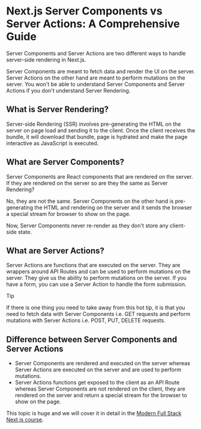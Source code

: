 # Next.js Server Components vs Server Actions: A Comprehensive Guide

Server Components and Server Actions are two different ways to handle server-side rendering in Next.js.

Server Components are meant to fetch data and render the UI on the server. Server Actions on the other hand are meant to perform mutations on the server. You won't be able to understand Server Components and Server Actions if you don't understand Server Rendering.

## What is Server Rendering?

Server-side Rendering (SSR) involves pre-generating the HTML on the server on page load and sending it to the client. Once the client receives the bundle, it will download that bundle, page is hydrated and make the page interactive as JavaScript is executed.

## What are Server Components?

Server Components are React components that are rendered on the server. If they are rendered on the server so are they the same as Server Rendering?

No, they are not the same. Server Components on the other hand is pre-generating the HTML and rendering on the server and it sends the browser a special stream for browser to show on the page.

Now, Server Components never re-render as they don't store any client-side state.

## What are Server Actions?

Server Actions are functions that are executed on the server. They are wrappers around API Routes and can be used to perform mutations on the server. They give us the ability to perform mutations on the server. If you have a form, you can use a Server Action to handle the form submission.

> [!TIP]
> If there is one thing you need to take away from this hot tip, it is that you need to fetch data with Server Components i.e. GET requests and perform mutations with Server Actions i.e. POST, PUT, DELETE requests.

## Difference between Server Components and Server Actions

- Server Components are rendered and executed on the server whereas Server Actions are executed on the server and are used to perform mutations.
- Server Actions functions get exposed to the client as an API Route whereas Server Components are not rendered on the client, they are rendered on the server and return a special stream for the browser to show on the page.

This topic is huge and we will cover it in detail in the [Modern Full Stack Next.js course](https://www.nextjscourse.dev/).